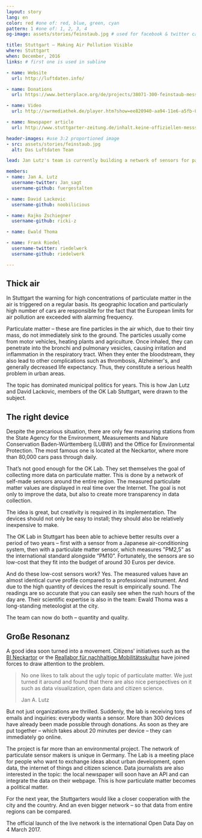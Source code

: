 ```yaml
---
layout: story
lang: en
color: red #one of: red, blue, green, cyan
pattern: 1 #one of: 1, 2, 3, 4
og-image: assets/stories/feinstaub.jpg # used for facebook & twitter card

title: Stuttgart – Making Air Pollution Visible
where: Stuttgart
when: December, 2016
links: # first one is used in subline

- name: Website
  url: http://luftdaten.info/

- name: Donations
  url: https://www.betterplace.org/de/projects/38071-300-feinstaub-messgerate

- name: Video
  url: http://swrmediathek.de/player.htm?show=ee820940-aa94-11e6-a5fb-005056a10824

- name: Newspaper article
  url: http://www.stuttgarter-zeitung.de/inhalt.keine-offiziellen-messstationen-in-stuttgart-nord-feinstaub-messen-selbst-gemacht.html

header-images: #use 3:2 proportioned image
- src: assets/stories/feinstaub.jpg
  alt: Das Luftdaten Team

lead: Jan Lutz's team is currently building a network of sensors for particulate matter. The data collected from their devices can inform the discussion on air pollution in Stuttgart.

members:
- name: Jan A. Lutz
  username-twitter: Jan_sagt
  username-github: fuergestalten

- name: David Lackovic
  username-github: noobilicious

- name: Rajko Zschiegner
  username-github: ricki-z

- name: Ewald Thoma

- name: Frank Riedel
  username-twitter: riedelwerk
  username-github: riedelwerk

---
```


## Thick air

In Stuttgart the warning for high concentrations of particulate matter in the air is triggered on a regular basis. Its geographic location and particularly high number of cars are responsible for the fact that the European limits for air pollution are exceeded with alarming frequency.

Particulate matter – these are fine particles in the air which, due to their tiny mass, do not immediately sink to the ground. The particles usually come from motor vehicles, heating plants and agriculture. Once inhaled, they can penetrate into the bronchi and pulmonary vesicles, causing irritation and inflammation in the respiratory tract. When they enter the bloodstream, they also lead to other complications such as thrombosis, Alzheimer's, and generally decreased life expectancy. Thus, they constitute a serious health problem in urban areas.

The topic has dominated municipal politics for years. This is how Jan Lutz and David Lackovic, members of the OK Lab Stuttgart, were drawn to the subject.

## The right device

Despite the precarious situation, there are only few measuring stations from the State Agency for the Environment, Measurements and Nature Conservation Baden-Württemberg (LUBW) and the Office for Environmental Protection. The most famous one is located at the Neckartor, where more than 80,000 cars pass through daily.

That’s not good enough for the OK Lab. They set themselves the goal of collecting more data on particulate matter. This is done by a network of self-made sensors around the entire region. The measured particulate matter values ​​are displayed in real time over the Internet. The goal is not only to improve the data, but also to create more transparency in data collection.

The idea is great, but creativity is required in its implementation. The devices should not only be easy to install; they should also be relatively inexpensive to make.

The OK Lab in Stuttgart has been able to achieve better results over a period of two years – first with a sensor from a Japanese air-conditioning system, then with a particulate matter sensor, which measures "PM2,5" as the international standard alongside “PM10”. Fortunately, the sensors are so low-cost that they fit into the budget of around 30 Euros per device.

And do these low-cost sensors work? Yes. The measured values ​​have an almost identical curve profile compared to a professional instrument. And due to the high quantity of devices the result is empirically sound. The readings are so accurate that you can easily see when the rush hours of the day are. Their scientific expertise is also in the team: Ewald Thoma was a long-standing meteologist at the city.

The team can now do both – quantity and quality.


## Große Resonanz

A good idea soon turned into a movement. Citizens' initiatives such as the [BI Neckartor]( https://bineckartor.wordpress.com/) or the [Reallabor für nachhaltige Mobilitätsskultur](http://www.uni-stuttgart.de/reallabor-nachhaltige-mobilitaetskultur) have joined forces to draw attention to the problem.

<blockquote>
<p>No one likes to talk about the ugly topic of particulate matter. We just turned it around and found that there are also nice perspectives on it such as data visualization, open data and citizen science.</p>
<footer>Jan A. Lutz</footer>
</blockquote>

But not just organizations are thrilled. Suddenly, the lab is receiving tons of emails and inquiries: everybody wants a sensor. More than 300 devices have already been made possible through donations. As soon as they are put together – which takes about 20 minutes per device – they can immediately go online.

The project is far more than an environmental project. The network of particulate sensor makers is unique in Germany. The Lab is a meeting place for people who want to exchange ideas about urban development, open data, the internet of things and citizen science. Data journalists are also interested in the topic: the local newspaper will soon have an API and can integrate the data on their webpage. This is how particulate matter becomes a political matter.

For the next year, the Stuttgarters would like a closer cooperation with the city and the country. And an even bigger network – so that data from entire regions can be compared.

The official launch of the live network is the international Open Data Day on 4 March 2017.

